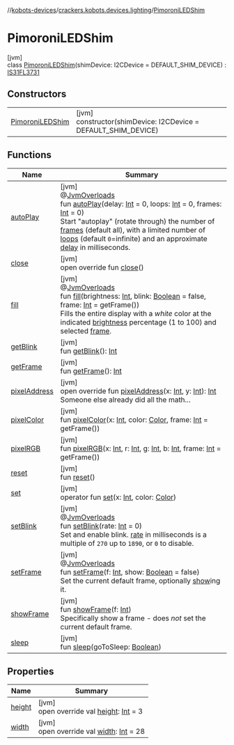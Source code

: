 //[kobots-devices](../../../index.md)/[crackers.kobots.devices.lighting](../index.md)/[PimoroniLEDShim](index.md)

# PimoroniLEDShim

[jvm]\
class [PimoroniLEDShim](index.md)(shimDevice: I2CDevice = DEFAULT_SHIM_DEVICE) : [IS31FL3731](../-i-s31-f-l3731/index.md)

## Constructors

| | |
|---|---|
| [PimoroniLEDShim](-pimoroni-l-e-d-shim.md) | [jvm]<br>constructor(shimDevice: I2CDevice = DEFAULT_SHIM_DEVICE) |

## Functions

| Name | Summary |
|---|---|
| [autoPlay](../-i-s31-f-l3731/auto-play.md) | [jvm]<br>@[JvmOverloads](https://kotlinlang.org/api/latest/jvm/stdlib/kotlin.jvm/-jvm-overloads/index.html)<br>fun [autoPlay](../-i-s31-f-l3731/auto-play.md)(delay: [Int](https://kotlinlang.org/api/latest/jvm/stdlib/kotlin/-int/index.html) = 0, loops: [Int](https://kotlinlang.org/api/latest/jvm/stdlib/kotlin/-int/index.html) = 0, frames: [Int](https://kotlinlang.org/api/latest/jvm/stdlib/kotlin/-int/index.html) = 0)<br>Start &quot;autoplay&quot; (rotate through) the number of [frames](../-i-s31-f-l3731/auto-play.md) (default all), with a limited number of [loops](../-i-s31-f-l3731/auto-play.md) (default `0`=infinite) and an approximate [delay](../-i-s31-f-l3731/auto-play.md) in milliseconds. |
| [close](../-i-s31-f-l3731/close.md) | [jvm]<br>open override fun [close](../-i-s31-f-l3731/close.md)() |
| [fill](../-i-s31-f-l3731/fill.md) | [jvm]<br>@[JvmOverloads](https://kotlinlang.org/api/latest/jvm/stdlib/kotlin.jvm/-jvm-overloads/index.html)<br>fun [fill](../-i-s31-f-l3731/fill.md)(brightness: [Int](https://kotlinlang.org/api/latest/jvm/stdlib/kotlin/-int/index.html), blink: [Boolean](https://kotlinlang.org/api/latest/jvm/stdlib/kotlin/-boolean/index.html) = false, frame: [Int](https://kotlinlang.org/api/latest/jvm/stdlib/kotlin/-int/index.html) = getFrame())<br>Fills the entire display with a *white* color at the indicated [brightness](../-i-s31-f-l3731/fill.md) percentage (1 to 100) and selected [frame](../-i-s31-f-l3731/fill.md). |
| [getBlink](../-i-s31-f-l3731/get-blink.md) | [jvm]<br>fun [getBlink](../-i-s31-f-l3731/get-blink.md)(): [Int](https://kotlinlang.org/api/latest/jvm/stdlib/kotlin/-int/index.html) |
| [getFrame](../-i-s31-f-l3731/get-frame.md) | [jvm]<br>fun [getFrame](../-i-s31-f-l3731/get-frame.md)(): [Int](https://kotlinlang.org/api/latest/jvm/stdlib/kotlin/-int/index.html) |
| [pixelAddress](pixel-address.md) | [jvm]<br>open override fun [pixelAddress](pixel-address.md)(x: [Int](https://kotlinlang.org/api/latest/jvm/stdlib/kotlin/-int/index.html), y: [Int](https://kotlinlang.org/api/latest/jvm/stdlib/kotlin/-int/index.html)): [Int](https://kotlinlang.org/api/latest/jvm/stdlib/kotlin/-int/index.html)<br>Someone else already did all the math... |
| [pixelColor](pixel-color.md) | [jvm]<br>fun [pixelColor](pixel-color.md)(x: [Int](https://kotlinlang.org/api/latest/jvm/stdlib/kotlin/-int/index.html), color: [Color](https://docs.oracle.com/javase/8/docs/api/java/awt/Color.html), frame: [Int](https://kotlinlang.org/api/latest/jvm/stdlib/kotlin/-int/index.html) = getFrame()) |
| [pixelRGB](pixel-r-g-b.md) | [jvm]<br>fun [pixelRGB](pixel-r-g-b.md)(x: [Int](https://kotlinlang.org/api/latest/jvm/stdlib/kotlin/-int/index.html), r: [Int](https://kotlinlang.org/api/latest/jvm/stdlib/kotlin/-int/index.html), g: [Int](https://kotlinlang.org/api/latest/jvm/stdlib/kotlin/-int/index.html), b: [Int](https://kotlinlang.org/api/latest/jvm/stdlib/kotlin/-int/index.html), frame: [Int](https://kotlinlang.org/api/latest/jvm/stdlib/kotlin/-int/index.html) = getFrame()) |
| [reset](../-i-s31-f-l3731/reset.md) | [jvm]<br>fun [reset](../-i-s31-f-l3731/reset.md)() |
| [set](set.md) | [jvm]<br>operator fun [set](set.md)(x: [Int](https://kotlinlang.org/api/latest/jvm/stdlib/kotlin/-int/index.html), color: [Color](https://docs.oracle.com/javase/8/docs/api/java/awt/Color.html)) |
| [setBlink](../-i-s31-f-l3731/set-blink.md) | [jvm]<br>@[JvmOverloads](https://kotlinlang.org/api/latest/jvm/stdlib/kotlin.jvm/-jvm-overloads/index.html)<br>fun [setBlink](../-i-s31-f-l3731/set-blink.md)(rate: [Int](https://kotlinlang.org/api/latest/jvm/stdlib/kotlin/-int/index.html) = 0)<br>Set and enable blink. [rate](../-i-s31-f-l3731/set-blink.md) in milliseconds is a multiple of `270` up to `1890`, or `0` to disable. |
| [setFrame](../-i-s31-f-l3731/set-frame.md) | [jvm]<br>@[JvmOverloads](https://kotlinlang.org/api/latest/jvm/stdlib/kotlin.jvm/-jvm-overloads/index.html)<br>fun [setFrame](../-i-s31-f-l3731/set-frame.md)(f: [Int](https://kotlinlang.org/api/latest/jvm/stdlib/kotlin/-int/index.html), show: [Boolean](https://kotlinlang.org/api/latest/jvm/stdlib/kotlin/-boolean/index.html) = false)<br>Set the current default frame, optionally [show](../-i-s31-f-l3731/set-frame.md)ing it. |
| [showFrame](../-i-s31-f-l3731/show-frame.md) | [jvm]<br>fun [showFrame](../-i-s31-f-l3731/show-frame.md)(f: [Int](https://kotlinlang.org/api/latest/jvm/stdlib/kotlin/-int/index.html))<br>Specifically show a frame - does *not* set the current default frame. |
| [sleep](../-i-s31-f-l3731/sleep.md) | [jvm]<br>fun [sleep](../-i-s31-f-l3731/sleep.md)(goToSleep: [Boolean](https://kotlinlang.org/api/latest/jvm/stdlib/kotlin/-boolean/index.html)) |

## Properties

| Name | Summary |
|---|---|
| [height](height.md) | [jvm]<br>open override val [height](height.md): [Int](https://kotlinlang.org/api/latest/jvm/stdlib/kotlin/-int/index.html) = 3 |
| [width](width.md) | [jvm]<br>open override val [width](width.md): [Int](https://kotlinlang.org/api/latest/jvm/stdlib/kotlin/-int/index.html) = 28 |
